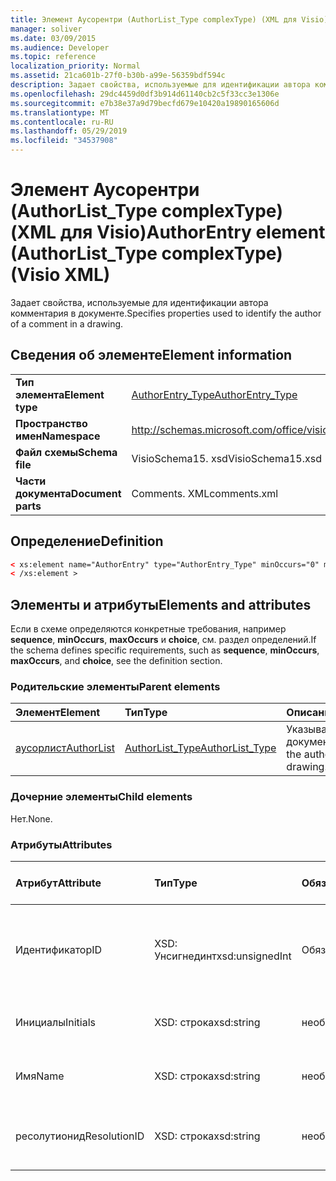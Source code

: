 ```yaml
---
title: Элемент Аусорентри (AuthorList_Type complexType) (XML для Visio)
manager: soliver
ms.date: 03/09/2015
ms.audience: Developer
ms.topic: reference
localization_priority: Normal
ms.assetid: 21ca601b-27f0-b30b-a99e-56359bdf594c
description: Задает свойства, используемые для идентификации автора комментария в документе.
ms.openlocfilehash: 29dc4459d0df3b914d61140cb2c5f33cc3e1306e
ms.sourcegitcommit: e7b38e37a9d79becfd679e10420a19890165606d
ms.translationtype: MT
ms.contentlocale: ru-RU
ms.lasthandoff: 05/29/2019
ms.locfileid: "34537908"
---
```

# <a name="authorentry-element-authorlist_type-complextype-visio-xml"></a><span data-ttu-id="f9605-103">Элемент Аусорентри (AuthorList_Type complexType) (XML для Visio)</span><span class="sxs-lookup"><span data-stu-id="f9605-103">AuthorEntry element (AuthorList_Type complexType) (Visio XML)</span></span>

<span data-ttu-id="f9605-104">Задает свойства, используемые для идентификации автора комментария в документе.</span><span class="sxs-lookup"><span data-stu-id="f9605-104">Specifies properties used to identify the author of a comment in a drawing.</span></span>
  
## <a name="element-information"></a><span data-ttu-id="f9605-105">Сведения об элементе</span><span class="sxs-lookup"><span data-stu-id="f9605-105">Element information</span></span>

|||
|:-----|:-----|
|<span data-ttu-id="f9605-106">**Тип элемента**</span><span class="sxs-lookup"><span data-stu-id="f9605-106">**Element type**</span></span> <br/> |[<span data-ttu-id="f9605-107">AuthorEntry_Type</span><span class="sxs-lookup"><span data-stu-id="f9605-107">AuthorEntry_Type</span></span>](authorentry_type-complextypevisio-xml.md) <br/> |
|<span data-ttu-id="f9605-108">**Пространство имен**</span><span class="sxs-lookup"><span data-stu-id="f9605-108">**Namespace**</span></span> <br/> |http://schemas.microsoft.com/office/visio/2012/main  <br/> |
|<span data-ttu-id="f9605-109">**Файл схемы**</span><span class="sxs-lookup"><span data-stu-id="f9605-109">**Schema file**</span></span> <br/> |<span data-ttu-id="f9605-110">VisioSchema15. xsd</span><span class="sxs-lookup"><span data-stu-id="f9605-110">VisioSchema15.xsd</span></span>  <br/> |
|<span data-ttu-id="f9605-111">**Части документа**</span><span class="sxs-lookup"><span data-stu-id="f9605-111">**Document parts**</span></span> <br/> |<span data-ttu-id="f9605-112">Comments. XML</span><span class="sxs-lookup"><span data-stu-id="f9605-112">comments.xml</span></span>  <br/> |
   
## <a name="definition"></a><span data-ttu-id="f9605-113">Определение</span><span class="sxs-lookup"><span data-stu-id="f9605-113">Definition</span></span>

```XML
< xs:element name="AuthorEntry" type="AuthorEntry_Type" minOccurs="0" maxOccurs="unbounded" >
< /xs:element >
```

## <a name="elements-and-attributes"></a><span data-ttu-id="f9605-114">Элементы и атрибуты</span><span class="sxs-lookup"><span data-stu-id="f9605-114">Elements and attributes</span></span>

<span data-ttu-id="f9605-115">Если в схеме определяются конкретные требования, например **sequence**, **minOccurs**, **maxOccurs** и **choice**, см. раздел определений.</span><span class="sxs-lookup"><span data-stu-id="f9605-115">If the schema defines specific requirements, such as **sequence**, **minOccurs**, **maxOccurs**, and **choice**, see the definition section.</span></span> 
  
### <a name="parent-elements"></a><span data-ttu-id="f9605-116">Родительские элементы</span><span class="sxs-lookup"><span data-stu-id="f9605-116">Parent elements</span></span>

|<span data-ttu-id="f9605-117">**Элемент**</span><span class="sxs-lookup"><span data-stu-id="f9605-117">**Element**</span></span>|<span data-ttu-id="f9605-118">**Тип**</span><span class="sxs-lookup"><span data-stu-id="f9605-118">**Type**</span></span>|<span data-ttu-id="f9605-119">**Описание**</span><span class="sxs-lookup"><span data-stu-id="f9605-119">**Description**</span></span>|
|:-----|:-----|:-----|
|[<span data-ttu-id="f9605-120">аусорлист</span><span class="sxs-lookup"><span data-stu-id="f9605-120">AuthorList</span></span>](authorlist-element-comments_type-complextypevisio-xml.md) <br/> |[<span data-ttu-id="f9605-121">AuthorList_Type</span><span class="sxs-lookup"><span data-stu-id="f9605-121">AuthorList_Type</span></span>](authorlist_type-complextypevisio-xml.md) <br/> |<span data-ttu-id="f9605-122">Указывает авторов в документе.</span><span class="sxs-lookup"><span data-stu-id="f9605-122">Specifies the authors in a drawing.</span></span>  <br/> |
   
### <a name="child-elements"></a><span data-ttu-id="f9605-123">Дочерние элементы</span><span class="sxs-lookup"><span data-stu-id="f9605-123">Child elements</span></span>

<span data-ttu-id="f9605-124">Нет.</span><span class="sxs-lookup"><span data-stu-id="f9605-124">None.</span></span>
  
### <a name="attributes"></a><span data-ttu-id="f9605-125">Атрибуты</span><span class="sxs-lookup"><span data-stu-id="f9605-125">Attributes</span></span>

|<span data-ttu-id="f9605-126">**Атрибут**</span><span class="sxs-lookup"><span data-stu-id="f9605-126">**Attribute**</span></span>|<span data-ttu-id="f9605-127">**Тип**</span><span class="sxs-lookup"><span data-stu-id="f9605-127">**Type**</span></span>|<span data-ttu-id="f9605-128">**Обязательный**</span><span class="sxs-lookup"><span data-stu-id="f9605-128">**Required**</span></span>|<span data-ttu-id="f9605-129">**Описание**</span><span class="sxs-lookup"><span data-stu-id="f9605-129">**Description**</span></span>|<span data-ttu-id="f9605-130">**Возможные значения**</span><span class="sxs-lookup"><span data-stu-id="f9605-130">**Possible values**</span></span>|
|:-----|:-----|:-----|:-----|:-----|
|<span data-ttu-id="f9605-131">Идентификатор</span><span class="sxs-lookup"><span data-stu-id="f9605-131">ID</span></span>  <br/> |<span data-ttu-id="f9605-132">XSD: Унсигнединт</span><span class="sxs-lookup"><span data-stu-id="f9605-132">xsd:unsignedInt</span></span>  <br/> |<span data-ttu-id="f9605-133">Обязательный</span><span class="sxs-lookup"><span data-stu-id="f9605-133">required</span></span>  <br/> |<span data-ttu-id="f9605-134">Значение с отзначением от единицы, идентифицирующее автора.</span><span class="sxs-lookup"><span data-stu-id="f9605-134">A one-based value that identifies the author.</span></span>  <br/> |<span data-ttu-id="f9605-135">Значения типа XSD: Унсигнединт.</span><span class="sxs-lookup"><span data-stu-id="f9605-135">Values of the xsd:unsignedInt type.</span></span>  <br/> |
|<span data-ttu-id="f9605-136">Инициалы</span><span class="sxs-lookup"><span data-stu-id="f9605-136">Initials</span></span>  <br/> |<span data-ttu-id="f9605-137">XSD: строка</span><span class="sxs-lookup"><span data-stu-id="f9605-137">xsd:string</span></span>  <br/> |<span data-ttu-id="f9605-138">необязательный</span><span class="sxs-lookup"><span data-stu-id="f9605-138">optional</span></span>  <br/> |<span data-ttu-id="f9605-139">Инициалы автора.</span><span class="sxs-lookup"><span data-stu-id="f9605-139">The initials of the author.</span></span>  <br/> |<span data-ttu-id="f9605-140">Значения типа String: XSD.</span><span class="sxs-lookup"><span data-stu-id="f9605-140">Values of the xsd:string type.</span></span>  <br/> |
|<span data-ttu-id="f9605-141">Имя</span><span class="sxs-lookup"><span data-stu-id="f9605-141">Name</span></span>  <br/> |<span data-ttu-id="f9605-142">XSD: строка</span><span class="sxs-lookup"><span data-stu-id="f9605-142">xsd:string</span></span>  <br/> |<span data-ttu-id="f9605-143">необязательный</span><span class="sxs-lookup"><span data-stu-id="f9605-143">optional</span></span>  <br/> |<span data-ttu-id="f9605-144">Имя автора.</span><span class="sxs-lookup"><span data-stu-id="f9605-144">The name of the author.</span></span>  <br/> |<span data-ttu-id="f9605-145">Значения типа String: XSD.</span><span class="sxs-lookup"><span data-stu-id="f9605-145">Values of the xsd:string type.</span></span>  <br/> |
|<span data-ttu-id="f9605-146">ресолутионид</span><span class="sxs-lookup"><span data-stu-id="f9605-146">ResolutionID</span></span>  <br/> |<span data-ttu-id="f9605-147">XSD: строка</span><span class="sxs-lookup"><span data-stu-id="f9605-147">xsd:string</span></span>  <br/> |<span data-ttu-id="f9605-148">необязательный</span><span class="sxs-lookup"><span data-stu-id="f9605-148">optional</span></span>  <br/> |<span data-ttu-id="f9605-149">Уникальный идентификатор автора.</span><span class="sxs-lookup"><span data-stu-id="f9605-149">A unique identifier for the author.</span></span>  <br/> |<span data-ttu-id="f9605-150">Значения типа String: XSD.</span><span class="sxs-lookup"><span data-stu-id="f9605-150">Values of the xsd:string type.</span></span>  <br/> |
   

